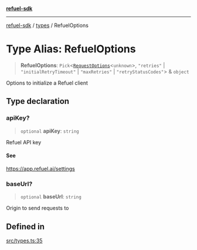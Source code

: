 [**refuel-sdk**](../../README.md)

***

[refuel-sdk](../../modules.md) / [types](../README.md) / RefuelOptions

# Type Alias: RefuelOptions

> **RefuelOptions**: `Pick`\<[`RequestOptions`](../interfaces/RequestOptions.md)\<`unknown`\>, `"retries"` \| `"initialRetryTimeout"` \| `"maxRetries"` \| `"retryStatusCodes"`\> & `object`

Options to initialize a Refuel client

## Type declaration

### apiKey?

> `optional` **apiKey**: `string`

Refuel API key

#### See

https://app.refuel.ai/settings

### baseUrl?

> `optional` **baseUrl**: `string`

Origin to send requests to

## Defined in

[src/types.ts:35](https://github.com/refuel-ai/refuel-sdk/blob/4c2ff8dd3473ca3a77a7beb7cac6d4e017c1d0e0/src/types.ts#L35)
